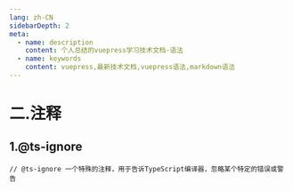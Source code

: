 ```yaml
---
lang: zh-CN
sidebarDepth: 2
meta:
  - name: description
    content: 个人总结的vuepress学习技术文档-语法
  - name: keywords
    content: vuepress,最新技术文档,vuepress语法,markdown语法
---
```


# 二.注释
## 1.@ts-ignore
`// @ts-ignore 一个特殊的注释，用于告诉TypeScript编译器，忽略某个特定的错误或警告`
